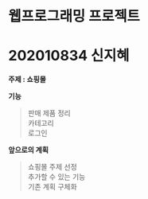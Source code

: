 # 웹프로그래밍 프로젝트
# 202010834 신지혜
**주제 : 쇼핑몰**

**기능**
>판매 제품 정리  
카테고리  
로그인  

**앞으로의 계획**
>쇼핑몰 주제 선정  
추가할 수 있는 기능  
기존 계획 구체화  
